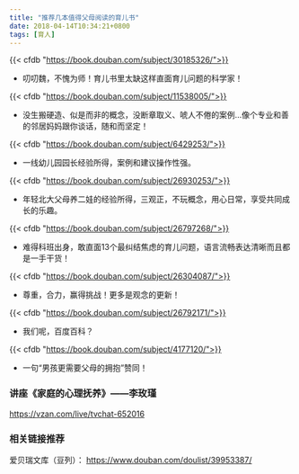 ```yaml
---
title: "推荐几本值得父母阅读的育儿书"
date: 2018-04-14T10:34:21+0800
tags: [育人]
---
```


{{< cfdb "https://book.douban.com/subject/30185326/">}}

- 叨叨魏，不愧为师！育儿书里太缺这样直面育儿问题的科学家！

{{< cfdb "https://book.douban.com/subject/11538005/">}}

- 没生搬硬造、似是而非的概念，没断章取义、唬人不倦的案例…像个专业和善的邻居妈妈跟你谈话，随和而坚定！

{{< cfdb "https://book.douban.com/subject/6429253/">}}

- 一线幼儿园园长经验所得，案例和建议操作性强。

<!--more-->

{{< cfdb "https://book.douban.com/subject/26930253/">}}

- 年轻北大父母养二娃的经验所得，三观正，不玩概念，用心日常，享受共同成长的乐趣。

{{< cfdb "https://book.douban.com/subject/26797268/">}}

- 难得科班出身，敢直面13个最纠结焦虑的育儿问题，语言流畅表达清晰而且都是一手干货！

{{< cfdb "https://book.douban.com/subject/26304087/">}}

- 尊重，合力，赢得挑战！更多是观念的更新！

{{< cfdb "https://book.douban.com/subject/26792171/">}}

- 我们呢，百度百科？

{{< cfdb "https://book.douban.com/subject/4177120/">}}

- 一句“男孩更需要父母的拥抱”赞同！

### 讲座《家庭的心理抚养》——李玫瑾

<https://vzan.com/live/tvchat-652016>

### 相关链接推荐

爱贝瑞文库（豆列）： <https://www.douban.com/doulist/39953387/>
